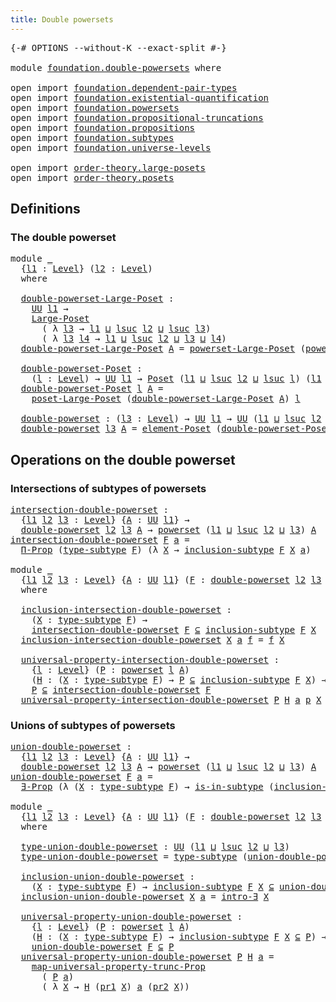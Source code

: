 ```yaml
---
title: Double powersets
---
```


<pre class="Agda"><a id="42" class="Symbol">{-#</a> <a id="46" class="Keyword">OPTIONS</a> <a id="54" class="Pragma">--without-K</a> <a id="66" class="Pragma">--exact-split</a> <a id="80" class="Symbol">#-}</a>

<a id="85" class="Keyword">module</a> <a id="92" href="foundation.double-powersets.html" class="Module">foundation.double-powersets</a> <a id="120" class="Keyword">where</a>

<a id="127" class="Keyword">open</a> <a id="132" class="Keyword">import</a> <a id="139" href="foundation.dependent-pair-types.html" class="Module">foundation.dependent-pair-types</a>
<a id="171" class="Keyword">open</a> <a id="176" class="Keyword">import</a> <a id="183" href="foundation.existential-quantification.html" class="Module">foundation.existential-quantification</a>
<a id="221" class="Keyword">open</a> <a id="226" class="Keyword">import</a> <a id="233" href="foundation.powersets.html" class="Module">foundation.powersets</a>
<a id="254" class="Keyword">open</a> <a id="259" class="Keyword">import</a> <a id="266" href="foundation.propositional-truncations.html" class="Module">foundation.propositional-truncations</a>
<a id="303" class="Keyword">open</a> <a id="308" class="Keyword">import</a> <a id="315" href="foundation.propositions.html" class="Module">foundation.propositions</a>
<a id="339" class="Keyword">open</a> <a id="344" class="Keyword">import</a> <a id="351" href="foundation.subtypes.html" class="Module">foundation.subtypes</a>
<a id="371" class="Keyword">open</a> <a id="376" class="Keyword">import</a> <a id="383" href="foundation.universe-levels.html" class="Module">foundation.universe-levels</a>

<a id="411" class="Keyword">open</a> <a id="416" class="Keyword">import</a> <a id="423" href="order-theory.large-posets.html" class="Module">order-theory.large-posets</a>
<a id="449" class="Keyword">open</a> <a id="454" class="Keyword">import</a> <a id="461" href="order-theory.posets.html" class="Module">order-theory.posets</a>
</pre>
## Definitions

### The double powerset

<pre class="Agda"><a id="535" class="Keyword">module</a> <a id="542" href="foundation.double-powersets.html#542" class="Module">_</a>
  <a id="546" class="Symbol">{</a><a id="547" href="foundation.double-powersets.html#547" class="Bound">l1</a> <a id="550" class="Symbol">:</a> <a id="552" href="Agda.Primitive.html#597" class="Postulate">Level</a><a id="557" class="Symbol">}</a> <a id="559" class="Symbol">(</a><a id="560" href="foundation.double-powersets.html#560" class="Bound">l2</a> <a id="563" class="Symbol">:</a> <a id="565" href="Agda.Primitive.html#597" class="Postulate">Level</a><a id="570" class="Symbol">)</a>
  <a id="574" class="Keyword">where</a>
  
  <a id="585" href="foundation.double-powersets.html#585" class="Function">double-powerset-Large-Poset</a> <a id="613" class="Symbol">:</a>
    <a id="619" href="foundation-core.universe-levels.html#222" class="Primitive">UU</a> <a id="622" href="foundation.double-powersets.html#547" class="Bound">l1</a> <a id="625" class="Symbol">→</a>
    <a id="631" href="order-theory.large-posets.html#575" class="Record">Large-Poset</a>
      <a id="649" class="Symbol">(</a> <a id="651" class="Symbol">λ</a> <a id="653" href="foundation.double-powersets.html#653" class="Bound">l3</a> <a id="656" class="Symbol">→</a> <a id="658" href="foundation.double-powersets.html#547" class="Bound">l1</a> <a id="661" href="Agda.Primitive.html#810" class="Primitive Operator">⊔</a> <a id="663" href="Agda.Primitive.html#780" class="Primitive">lsuc</a> <a id="668" href="foundation.double-powersets.html#560" class="Bound">l2</a> <a id="671" href="Agda.Primitive.html#810" class="Primitive Operator">⊔</a> <a id="673" href="Agda.Primitive.html#780" class="Primitive">lsuc</a> <a id="678" href="foundation.double-powersets.html#653" class="Bound">l3</a><a id="680" class="Symbol">)</a>
      <a id="688" class="Symbol">(</a> <a id="690" class="Symbol">λ</a> <a id="692" href="foundation.double-powersets.html#692" class="Bound">l3</a> <a id="695" href="foundation.double-powersets.html#695" class="Bound">l4</a> <a id="698" class="Symbol">→</a> <a id="700" href="foundation.double-powersets.html#547" class="Bound">l1</a> <a id="703" href="Agda.Primitive.html#810" class="Primitive Operator">⊔</a> <a id="705" href="Agda.Primitive.html#780" class="Primitive">lsuc</a> <a id="710" href="foundation.double-powersets.html#560" class="Bound">l2</a> <a id="713" href="Agda.Primitive.html#810" class="Primitive Operator">⊔</a> <a id="715" href="foundation.double-powersets.html#692" class="Bound">l3</a> <a id="718" href="Agda.Primitive.html#810" class="Primitive Operator">⊔</a> <a id="720" href="foundation.double-powersets.html#695" class="Bound">l4</a><a id="722" class="Symbol">)</a>
  <a id="726" href="foundation.double-powersets.html#585" class="Function">double-powerset-Large-Poset</a> <a id="754" href="foundation.double-powersets.html#754" class="Bound">A</a> <a id="756" class="Symbol">=</a> <a id="758" href="foundation.powersets.html#2683" class="Function">powerset-Large-Poset</a> <a id="779" class="Symbol">(</a><a id="780" href="foundation.powersets.html#714" class="Function">powerset</a> <a id="789" href="foundation.double-powersets.html#560" class="Bound">l2</a> <a id="792" href="foundation.double-powersets.html#754" class="Bound">A</a><a id="793" class="Symbol">)</a>

  <a id="798" href="foundation.double-powersets.html#798" class="Function">double-powerset-Poset</a> <a id="820" class="Symbol">:</a>
    <a id="826" class="Symbol">(</a><a id="827" href="foundation.double-powersets.html#827" class="Bound">l</a> <a id="829" class="Symbol">:</a> <a id="831" href="Agda.Primitive.html#597" class="Postulate">Level</a><a id="836" class="Symbol">)</a> <a id="838" class="Symbol">→</a> <a id="840" href="foundation-core.universe-levels.html#222" class="Primitive">UU</a> <a id="843" href="foundation.double-powersets.html#547" class="Bound">l1</a> <a id="846" class="Symbol">→</a> <a id="848" href="order-theory.posets.html#731" class="Function">Poset</a> <a id="854" class="Symbol">(</a><a id="855" href="foundation.double-powersets.html#547" class="Bound">l1</a> <a id="858" href="Agda.Primitive.html#810" class="Primitive Operator">⊔</a> <a id="860" href="Agda.Primitive.html#780" class="Primitive">lsuc</a> <a id="865" href="foundation.double-powersets.html#560" class="Bound">l2</a> <a id="868" href="Agda.Primitive.html#810" class="Primitive Operator">⊔</a> <a id="870" href="Agda.Primitive.html#780" class="Primitive">lsuc</a> <a id="875" href="foundation.double-powersets.html#827" class="Bound">l</a><a id="876" class="Symbol">)</a> <a id="878" class="Symbol">(</a><a id="879" href="foundation.double-powersets.html#547" class="Bound">l1</a> <a id="882" href="Agda.Primitive.html#810" class="Primitive Operator">⊔</a> <a id="884" href="Agda.Primitive.html#780" class="Primitive">lsuc</a> <a id="889" href="foundation.double-powersets.html#560" class="Bound">l2</a> <a id="892" href="Agda.Primitive.html#810" class="Primitive Operator">⊔</a> <a id="894" href="foundation.double-powersets.html#827" class="Bound">l</a><a id="895" class="Symbol">)</a>
  <a id="899" href="foundation.double-powersets.html#798" class="Function">double-powerset-Poset</a> <a id="921" href="foundation.double-powersets.html#921" class="Bound">l</a> <a id="923" href="foundation.double-powersets.html#923" class="Bound">A</a> <a id="925" class="Symbol">=</a>
    <a id="931" href="order-theory.large-posets.html#2264" class="Function">poset-Large-Poset</a> <a id="949" class="Symbol">(</a><a id="950" href="foundation.double-powersets.html#585" class="Function">double-powerset-Large-Poset</a> <a id="978" href="foundation.double-powersets.html#923" class="Bound">A</a><a id="979" class="Symbol">)</a> <a id="981" href="foundation.double-powersets.html#921" class="Bound">l</a>

  <a id="986" href="foundation.double-powersets.html#986" class="Function">double-powerset</a> <a id="1002" class="Symbol">:</a> <a id="1004" class="Symbol">(</a><a id="1005" href="foundation.double-powersets.html#1005" class="Bound">l3</a> <a id="1008" class="Symbol">:</a> <a id="1010" href="Agda.Primitive.html#597" class="Postulate">Level</a><a id="1015" class="Symbol">)</a> <a id="1017" class="Symbol">→</a> <a id="1019" href="foundation-core.universe-levels.html#222" class="Primitive">UU</a> <a id="1022" href="foundation.double-powersets.html#547" class="Bound">l1</a> <a id="1025" class="Symbol">→</a> <a id="1027" href="foundation-core.universe-levels.html#222" class="Primitive">UU</a> <a id="1030" class="Symbol">(</a><a id="1031" href="foundation.double-powersets.html#547" class="Bound">l1</a> <a id="1034" href="Agda.Primitive.html#810" class="Primitive Operator">⊔</a> <a id="1036" href="Agda.Primitive.html#780" class="Primitive">lsuc</a> <a id="1041" href="foundation.double-powersets.html#560" class="Bound">l2</a> <a id="1044" href="Agda.Primitive.html#810" class="Primitive Operator">⊔</a> <a id="1046" href="Agda.Primitive.html#780" class="Primitive">lsuc</a> <a id="1051" href="foundation.double-powersets.html#1005" class="Bound">l3</a><a id="1053" class="Symbol">)</a>
  <a id="1057" href="foundation.double-powersets.html#986" class="Function">double-powerset</a> <a id="1073" href="foundation.double-powersets.html#1073" class="Bound">l3</a> <a id="1076" href="foundation.double-powersets.html#1076" class="Bound">A</a> <a id="1078" class="Symbol">=</a> <a id="1080" href="order-theory.posets.html#1145" class="Function">element-Poset</a> <a id="1094" class="Symbol">(</a><a id="1095" href="foundation.double-powersets.html#798" class="Function">double-powerset-Poset</a> <a id="1117" href="foundation.double-powersets.html#1073" class="Bound">l3</a> <a id="1120" href="foundation.double-powersets.html#1076" class="Bound">A</a><a id="1121" class="Symbol">)</a>
</pre>
## Operations on the double powerset

### Intersections of subtypes of powersets

<pre class="Agda"><a id="intersection-double-powerset"></a><a id="1218" href="foundation.double-powersets.html#1218" class="Function">intersection-double-powerset</a> <a id="1247" class="Symbol">:</a>
  <a id="1251" class="Symbol">{</a><a id="1252" href="foundation.double-powersets.html#1252" class="Bound">l1</a> <a id="1255" href="foundation.double-powersets.html#1255" class="Bound">l2</a> <a id="1258" href="foundation.double-powersets.html#1258" class="Bound">l3</a> <a id="1261" class="Symbol">:</a> <a id="1263" href="Agda.Primitive.html#597" class="Postulate">Level</a><a id="1268" class="Symbol">}</a> <a id="1270" class="Symbol">{</a><a id="1271" href="foundation.double-powersets.html#1271" class="Bound">A</a> <a id="1273" class="Symbol">:</a> <a id="1275" href="foundation-core.universe-levels.html#222" class="Primitive">UU</a> <a id="1278" href="foundation.double-powersets.html#1252" class="Bound">l1</a><a id="1280" class="Symbol">}</a> <a id="1282" class="Symbol">→</a>
  <a id="1286" href="foundation.double-powersets.html#986" class="Function">double-powerset</a> <a id="1302" href="foundation.double-powersets.html#1255" class="Bound">l2</a> <a id="1305" href="foundation.double-powersets.html#1258" class="Bound">l3</a> <a id="1308" href="foundation.double-powersets.html#1271" class="Bound">A</a> <a id="1310" class="Symbol">→</a> <a id="1312" href="foundation.powersets.html#714" class="Function">powerset</a> <a id="1321" class="Symbol">(</a><a id="1322" href="foundation.double-powersets.html#1252" class="Bound">l1</a> <a id="1325" href="Agda.Primitive.html#810" class="Primitive Operator">⊔</a> <a id="1327" href="Agda.Primitive.html#780" class="Primitive">lsuc</a> <a id="1332" href="foundation.double-powersets.html#1255" class="Bound">l2</a> <a id="1335" href="Agda.Primitive.html#810" class="Primitive Operator">⊔</a> <a id="1337" href="foundation.double-powersets.html#1258" class="Bound">l3</a><a id="1339" class="Symbol">)</a> <a id="1341" href="foundation.double-powersets.html#1271" class="Bound">A</a>
<a id="1343" href="foundation.double-powersets.html#1218" class="Function">intersection-double-powerset</a> <a id="1372" href="foundation.double-powersets.html#1372" class="Bound">F</a> <a id="1374" href="foundation.double-powersets.html#1374" class="Bound">a</a> <a id="1376" class="Symbol">=</a>
  <a id="1380" href="foundation-core.propositions.html#6681" class="Function">Π-Prop</a> <a id="1387" class="Symbol">(</a><a id="1388" href="foundation-core.subtypes.html#2542" class="Function">type-subtype</a> <a id="1401" href="foundation.double-powersets.html#1372" class="Bound">F</a><a id="1402" class="Symbol">)</a> <a id="1404" class="Symbol">(λ</a> <a id="1407" href="foundation.double-powersets.html#1407" class="Bound">X</a> <a id="1409" class="Symbol">→</a> <a id="1411" href="foundation-core.subtypes.html#2608" class="Function">inclusion-subtype</a> <a id="1429" href="foundation.double-powersets.html#1372" class="Bound">F</a> <a id="1431" href="foundation.double-powersets.html#1407" class="Bound">X</a> <a id="1433" href="foundation.double-powersets.html#1374" class="Bound">a</a><a id="1434" class="Symbol">)</a>

<a id="1437" class="Keyword">module</a> <a id="1444" href="foundation.double-powersets.html#1444" class="Module">_</a>
  <a id="1448" class="Symbol">{</a><a id="1449" href="foundation.double-powersets.html#1449" class="Bound">l1</a> <a id="1452" href="foundation.double-powersets.html#1452" class="Bound">l2</a> <a id="1455" href="foundation.double-powersets.html#1455" class="Bound">l3</a> <a id="1458" class="Symbol">:</a> <a id="1460" href="Agda.Primitive.html#597" class="Postulate">Level</a><a id="1465" class="Symbol">}</a> <a id="1467" class="Symbol">{</a><a id="1468" href="foundation.double-powersets.html#1468" class="Bound">A</a> <a id="1470" class="Symbol">:</a> <a id="1472" href="foundation-core.universe-levels.html#222" class="Primitive">UU</a> <a id="1475" href="foundation.double-powersets.html#1449" class="Bound">l1</a><a id="1477" class="Symbol">}</a> <a id="1479" class="Symbol">(</a><a id="1480" href="foundation.double-powersets.html#1480" class="Bound">F</a> <a id="1482" class="Symbol">:</a> <a id="1484" href="foundation.double-powersets.html#986" class="Function">double-powerset</a> <a id="1500" href="foundation.double-powersets.html#1452" class="Bound">l2</a> <a id="1503" href="foundation.double-powersets.html#1455" class="Bound">l3</a> <a id="1506" href="foundation.double-powersets.html#1468" class="Bound">A</a><a id="1507" class="Symbol">)</a>
  <a id="1511" class="Keyword">where</a>
  
  <a id="1522" href="foundation.double-powersets.html#1522" class="Function">inclusion-intersection-double-powerset</a> <a id="1561" class="Symbol">:</a>
    <a id="1567" class="Symbol">(</a><a id="1568" href="foundation.double-powersets.html#1568" class="Bound">X</a> <a id="1570" class="Symbol">:</a> <a id="1572" href="foundation-core.subtypes.html#2542" class="Function">type-subtype</a> <a id="1585" href="foundation.double-powersets.html#1480" class="Bound">F</a><a id="1586" class="Symbol">)</a> <a id="1588" class="Symbol">→</a>
    <a id="1594" href="foundation.double-powersets.html#1218" class="Function">intersection-double-powerset</a> <a id="1623" href="foundation.double-powersets.html#1480" class="Bound">F</a> <a id="1625" href="foundation.powersets.html#1034" class="Function Operator">⊆</a> <a id="1627" href="foundation-core.subtypes.html#2608" class="Function">inclusion-subtype</a> <a id="1645" href="foundation.double-powersets.html#1480" class="Bound">F</a> <a id="1647" href="foundation.double-powersets.html#1568" class="Bound">X</a>
  <a id="1651" href="foundation.double-powersets.html#1522" class="Function">inclusion-intersection-double-powerset</a> <a id="1690" href="foundation.double-powersets.html#1690" class="Bound">X</a> <a id="1692" href="foundation.double-powersets.html#1692" class="Bound">a</a> <a id="1694" href="foundation.double-powersets.html#1694" class="Bound">f</a> <a id="1696" class="Symbol">=</a> <a id="1698" href="foundation.double-powersets.html#1694" class="Bound">f</a> <a id="1700" href="foundation.double-powersets.html#1690" class="Bound">X</a>

  <a id="1705" href="foundation.double-powersets.html#1705" class="Function">universal-property-intersection-double-powerset</a> <a id="1753" class="Symbol">:</a>
    <a id="1759" class="Symbol">{</a><a id="1760" href="foundation.double-powersets.html#1760" class="Bound">l</a> <a id="1762" class="Symbol">:</a> <a id="1764" href="Agda.Primitive.html#597" class="Postulate">Level</a><a id="1769" class="Symbol">}</a> <a id="1771" class="Symbol">(</a><a id="1772" href="foundation.double-powersets.html#1772" class="Bound">P</a> <a id="1774" class="Symbol">:</a> <a id="1776" href="foundation.powersets.html#714" class="Function">powerset</a> <a id="1785" href="foundation.double-powersets.html#1760" class="Bound">l</a> <a id="1787" href="foundation.double-powersets.html#1468" class="Bound">A</a><a id="1788" class="Symbol">)</a>
    <a id="1794" class="Symbol">(</a><a id="1795" href="foundation.double-powersets.html#1795" class="Bound">H</a> <a id="1797" class="Symbol">:</a> <a id="1799" class="Symbol">(</a><a id="1800" href="foundation.double-powersets.html#1800" class="Bound">X</a> <a id="1802" class="Symbol">:</a> <a id="1804" href="foundation-core.subtypes.html#2542" class="Function">type-subtype</a> <a id="1817" href="foundation.double-powersets.html#1480" class="Bound">F</a><a id="1818" class="Symbol">)</a> <a id="1820" class="Symbol">→</a> <a id="1822" href="foundation.double-powersets.html#1772" class="Bound">P</a> <a id="1824" href="foundation.powersets.html#1034" class="Function Operator">⊆</a> <a id="1826" href="foundation-core.subtypes.html#2608" class="Function">inclusion-subtype</a> <a id="1844" href="foundation.double-powersets.html#1480" class="Bound">F</a> <a id="1846" href="foundation.double-powersets.html#1800" class="Bound">X</a><a id="1847" class="Symbol">)</a> <a id="1849" class="Symbol">→</a>
    <a id="1855" href="foundation.double-powersets.html#1772" class="Bound">P</a> <a id="1857" href="foundation.powersets.html#1034" class="Function Operator">⊆</a> <a id="1859" href="foundation.double-powersets.html#1218" class="Function">intersection-double-powerset</a> <a id="1888" href="foundation.double-powersets.html#1480" class="Bound">F</a>
  <a id="1892" href="foundation.double-powersets.html#1705" class="Function">universal-property-intersection-double-powerset</a> <a id="1940" href="foundation.double-powersets.html#1940" class="Bound">P</a> <a id="1942" href="foundation.double-powersets.html#1942" class="Bound">H</a> <a id="1944" href="foundation.double-powersets.html#1944" class="Bound">a</a> <a id="1946" href="foundation.double-powersets.html#1946" class="Bound">p</a> <a id="1948" href="foundation.double-powersets.html#1948" class="Bound">X</a> <a id="1950" class="Symbol">=</a> <a id="1952" href="foundation.double-powersets.html#1942" class="Bound">H</a> <a id="1954" href="foundation.double-powersets.html#1948" class="Bound">X</a> <a id="1956" href="foundation.double-powersets.html#1944" class="Bound">a</a> <a id="1958" href="foundation.double-powersets.html#1946" class="Bound">p</a>
</pre>
### Unions of subtypes of powersets

<pre class="Agda"><a id="union-double-powerset"></a><a id="2010" href="foundation.double-powersets.html#2010" class="Function">union-double-powerset</a> <a id="2032" class="Symbol">:</a>
  <a id="2036" class="Symbol">{</a><a id="2037" href="foundation.double-powersets.html#2037" class="Bound">l1</a> <a id="2040" href="foundation.double-powersets.html#2040" class="Bound">l2</a> <a id="2043" href="foundation.double-powersets.html#2043" class="Bound">l3</a> <a id="2046" class="Symbol">:</a> <a id="2048" href="Agda.Primitive.html#597" class="Postulate">Level</a><a id="2053" class="Symbol">}</a> <a id="2055" class="Symbol">{</a><a id="2056" href="foundation.double-powersets.html#2056" class="Bound">A</a> <a id="2058" class="Symbol">:</a> <a id="2060" href="foundation-core.universe-levels.html#222" class="Primitive">UU</a> <a id="2063" href="foundation.double-powersets.html#2037" class="Bound">l1</a><a id="2065" class="Symbol">}</a> <a id="2067" class="Symbol">→</a>
  <a id="2071" href="foundation.double-powersets.html#986" class="Function">double-powerset</a> <a id="2087" href="foundation.double-powersets.html#2040" class="Bound">l2</a> <a id="2090" href="foundation.double-powersets.html#2043" class="Bound">l3</a> <a id="2093" href="foundation.double-powersets.html#2056" class="Bound">A</a> <a id="2095" class="Symbol">→</a> <a id="2097" href="foundation.powersets.html#714" class="Function">powerset</a> <a id="2106" class="Symbol">(</a><a id="2107" href="foundation.double-powersets.html#2037" class="Bound">l1</a> <a id="2110" href="Agda.Primitive.html#810" class="Primitive Operator">⊔</a> <a id="2112" href="Agda.Primitive.html#780" class="Primitive">lsuc</a> <a id="2117" href="foundation.double-powersets.html#2040" class="Bound">l2</a> <a id="2120" href="Agda.Primitive.html#810" class="Primitive Operator">⊔</a> <a id="2122" href="foundation.double-powersets.html#2043" class="Bound">l3</a><a id="2124" class="Symbol">)</a> <a id="2126" href="foundation.double-powersets.html#2056" class="Bound">A</a>
<a id="2128" href="foundation.double-powersets.html#2010" class="Function">union-double-powerset</a> <a id="2150" href="foundation.double-powersets.html#2150" class="Bound">F</a> <a id="2152" href="foundation.double-powersets.html#2152" class="Bound">a</a> <a id="2154" class="Symbol">=</a>
  <a id="2158" href="foundation.existential-quantification.html#1645" class="Function">∃-Prop</a> <a id="2165" class="Symbol">(λ</a> <a id="2168" class="Symbol">(</a><a id="2169" href="foundation.double-powersets.html#2169" class="Bound">X</a> <a id="2171" class="Symbol">:</a> <a id="2173" href="foundation-core.subtypes.html#2542" class="Function">type-subtype</a> <a id="2186" href="foundation.double-powersets.html#2150" class="Bound">F</a><a id="2187" class="Symbol">)</a> <a id="2189" class="Symbol">→</a> <a id="2191" href="foundation-core.subtypes.html#2362" class="Function">is-in-subtype</a> <a id="2205" class="Symbol">(</a><a id="2206" href="foundation-core.subtypes.html#2608" class="Function">inclusion-subtype</a> <a id="2224" href="foundation.double-powersets.html#2150" class="Bound">F</a> <a id="2226" href="foundation.double-powersets.html#2169" class="Bound">X</a><a id="2227" class="Symbol">)</a> <a id="2229" href="foundation.double-powersets.html#2152" class="Bound">a</a><a id="2230" class="Symbol">)</a>

<a id="2233" class="Keyword">module</a> <a id="2240" href="foundation.double-powersets.html#2240" class="Module">_</a>
  <a id="2244" class="Symbol">{</a><a id="2245" href="foundation.double-powersets.html#2245" class="Bound">l1</a> <a id="2248" href="foundation.double-powersets.html#2248" class="Bound">l2</a> <a id="2251" href="foundation.double-powersets.html#2251" class="Bound">l3</a> <a id="2254" class="Symbol">:</a> <a id="2256" href="Agda.Primitive.html#597" class="Postulate">Level</a><a id="2261" class="Symbol">}</a> <a id="2263" class="Symbol">{</a><a id="2264" href="foundation.double-powersets.html#2264" class="Bound">A</a> <a id="2266" class="Symbol">:</a> <a id="2268" href="foundation-core.universe-levels.html#222" class="Primitive">UU</a> <a id="2271" href="foundation.double-powersets.html#2245" class="Bound">l1</a><a id="2273" class="Symbol">}</a> <a id="2275" class="Symbol">(</a><a id="2276" href="foundation.double-powersets.html#2276" class="Bound">F</a> <a id="2278" class="Symbol">:</a> <a id="2280" href="foundation.double-powersets.html#986" class="Function">double-powerset</a> <a id="2296" href="foundation.double-powersets.html#2248" class="Bound">l2</a> <a id="2299" href="foundation.double-powersets.html#2251" class="Bound">l3</a> <a id="2302" href="foundation.double-powersets.html#2264" class="Bound">A</a><a id="2303" class="Symbol">)</a>
  <a id="2307" class="Keyword">where</a>

  <a id="2316" href="foundation.double-powersets.html#2316" class="Function">type-union-double-powerset</a> <a id="2343" class="Symbol">:</a> <a id="2345" href="foundation-core.universe-levels.html#222" class="Primitive">UU</a> <a id="2348" class="Symbol">(</a><a id="2349" href="foundation.double-powersets.html#2245" class="Bound">l1</a> <a id="2352" href="Agda.Primitive.html#810" class="Primitive Operator">⊔</a> <a id="2354" href="Agda.Primitive.html#780" class="Primitive">lsuc</a> <a id="2359" href="foundation.double-powersets.html#2248" class="Bound">l2</a> <a id="2362" href="Agda.Primitive.html#810" class="Primitive Operator">⊔</a> <a id="2364" href="foundation.double-powersets.html#2251" class="Bound">l3</a><a id="2366" class="Symbol">)</a>
  <a id="2370" href="foundation.double-powersets.html#2316" class="Function">type-union-double-powerset</a> <a id="2397" class="Symbol">=</a> <a id="2399" href="foundation-core.subtypes.html#2542" class="Function">type-subtype</a> <a id="2412" class="Symbol">(</a><a id="2413" href="foundation.double-powersets.html#2010" class="Function">union-double-powerset</a> <a id="2435" href="foundation.double-powersets.html#2276" class="Bound">F</a><a id="2436" class="Symbol">)</a>

  <a id="2441" href="foundation.double-powersets.html#2441" class="Function">inclusion-union-double-powerset</a> <a id="2473" class="Symbol">:</a>
    <a id="2479" class="Symbol">(</a><a id="2480" href="foundation.double-powersets.html#2480" class="Bound">X</a> <a id="2482" class="Symbol">:</a> <a id="2484" href="foundation-core.subtypes.html#2542" class="Function">type-subtype</a> <a id="2497" href="foundation.double-powersets.html#2276" class="Bound">F</a><a id="2498" class="Symbol">)</a> <a id="2500" class="Symbol">→</a> <a id="2502" href="foundation-core.subtypes.html#2608" class="Function">inclusion-subtype</a> <a id="2520" href="foundation.double-powersets.html#2276" class="Bound">F</a> <a id="2522" href="foundation.double-powersets.html#2480" class="Bound">X</a> <a id="2524" href="foundation.powersets.html#1034" class="Function Operator">⊆</a> <a id="2526" href="foundation.double-powersets.html#2010" class="Function">union-double-powerset</a> <a id="2548" href="foundation.double-powersets.html#2276" class="Bound">F</a>
  <a id="2552" href="foundation.double-powersets.html#2441" class="Function">inclusion-union-double-powerset</a> <a id="2584" href="foundation.double-powersets.html#2584" class="Bound">X</a> <a id="2586" href="foundation.double-powersets.html#2586" class="Bound">a</a> <a id="2588" class="Symbol">=</a> <a id="2590" href="foundation.existential-quantification.html#2219" class="Function">intro-∃</a> <a id="2598" href="foundation.double-powersets.html#2584" class="Bound">X</a>

  <a id="2603" href="foundation.double-powersets.html#2603" class="Function">universal-property-union-double-powerset</a> <a id="2644" class="Symbol">:</a>
    <a id="2650" class="Symbol">{</a><a id="2651" href="foundation.double-powersets.html#2651" class="Bound">l</a> <a id="2653" class="Symbol">:</a> <a id="2655" href="Agda.Primitive.html#597" class="Postulate">Level</a><a id="2660" class="Symbol">}</a> <a id="2662" class="Symbol">(</a><a id="2663" href="foundation.double-powersets.html#2663" class="Bound">P</a> <a id="2665" class="Symbol">:</a> <a id="2667" href="foundation.powersets.html#714" class="Function">powerset</a> <a id="2676" href="foundation.double-powersets.html#2651" class="Bound">l</a> <a id="2678" href="foundation.double-powersets.html#2264" class="Bound">A</a><a id="2679" class="Symbol">)</a>
    <a id="2685" class="Symbol">(</a><a id="2686" href="foundation.double-powersets.html#2686" class="Bound">H</a> <a id="2688" class="Symbol">:</a> <a id="2690" class="Symbol">(</a><a id="2691" href="foundation.double-powersets.html#2691" class="Bound">X</a> <a id="2693" class="Symbol">:</a> <a id="2695" href="foundation-core.subtypes.html#2542" class="Function">type-subtype</a> <a id="2708" href="foundation.double-powersets.html#2276" class="Bound">F</a><a id="2709" class="Symbol">)</a> <a id="2711" class="Symbol">→</a> <a id="2713" href="foundation-core.subtypes.html#2608" class="Function">inclusion-subtype</a> <a id="2731" href="foundation.double-powersets.html#2276" class="Bound">F</a> <a id="2733" href="foundation.double-powersets.html#2691" class="Bound">X</a> <a id="2735" href="foundation.powersets.html#1034" class="Function Operator">⊆</a> <a id="2737" href="foundation.double-powersets.html#2663" class="Bound">P</a><a id="2738" class="Symbol">)</a> <a id="2740" class="Symbol">→</a>
    <a id="2746" href="foundation.double-powersets.html#2010" class="Function">union-double-powerset</a> <a id="2768" href="foundation.double-powersets.html#2276" class="Bound">F</a> <a id="2770" href="foundation.powersets.html#1034" class="Function Operator">⊆</a> <a id="2772" href="foundation.double-powersets.html#2663" class="Bound">P</a>
  <a id="2776" href="foundation.double-powersets.html#2603" class="Function">universal-property-union-double-powerset</a> <a id="2817" href="foundation.double-powersets.html#2817" class="Bound">P</a> <a id="2819" href="foundation.double-powersets.html#2819" class="Bound">H</a> <a id="2821" href="foundation.double-powersets.html#2821" class="Bound">a</a> <a id="2823" class="Symbol">=</a>
    <a id="2829" href="foundation.propositional-truncations.html#5222" class="Function">map-universal-property-trunc-Prop</a>
      <a id="2869" class="Symbol">(</a> <a id="2871" href="foundation.double-powersets.html#2817" class="Bound">P</a> <a id="2873" href="foundation.double-powersets.html#2821" class="Bound">a</a><a id="2874" class="Symbol">)</a>
      <a id="2882" class="Symbol">(</a> <a id="2884" class="Symbol">λ</a> <a id="2886" href="foundation.double-powersets.html#2886" class="Bound">X</a> <a id="2888" class="Symbol">→</a> <a id="2890" href="foundation.double-powersets.html#2819" class="Bound">H</a> <a id="2892" class="Symbol">(</a><a id="2893" href="foundation-core.dependent-pair-types.html#592" class="Field">pr1</a> <a id="2897" href="foundation.double-powersets.html#2886" class="Bound">X</a><a id="2898" class="Symbol">)</a> <a id="2900" href="foundation.double-powersets.html#2821" class="Bound">a</a> <a id="2902" class="Symbol">(</a><a id="2903" href="foundation-core.dependent-pair-types.html#604" class="Field">pr2</a> <a id="2907" href="foundation.double-powersets.html#2886" class="Bound">X</a><a id="2908" class="Symbol">))</a>
</pre>